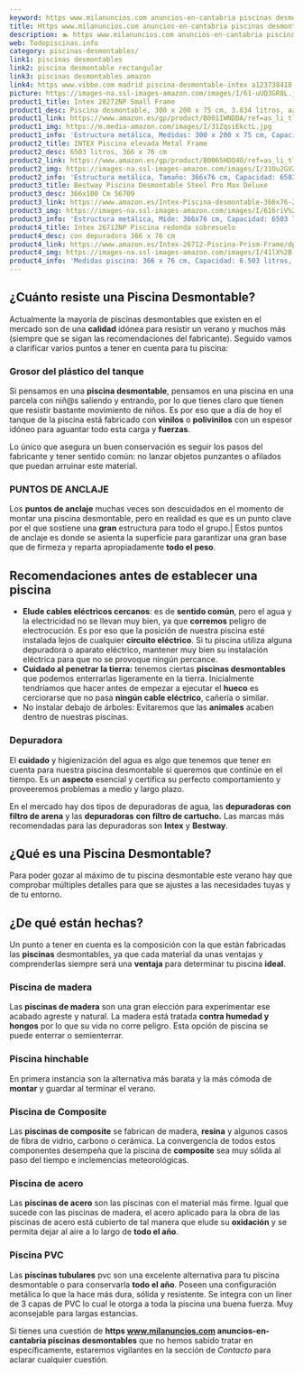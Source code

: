 ```yaml
---
keyword: https www.milanuncios.com anuncios-en-cantabria piscinas desmontables
title: Https www.milanuncios.com anuncios-en-cantabria piscinas desmontables | Todopiscinas.info
description: 🏊 https www.milanuncios.com anuncios-en-cantabria piscinas desmontables Ideales para este verano 2021. Aquí puedes comprar https www.milanuncios.com anuncios-en-cantabria piscinas desmontables y comparar con otras similares. No dejes escapar https www.milanuncios.com anuncios-en-cantabria piscinas desmontables a un precio realmente tentador.
web: Todopiscinas.info
category: piscinas-desmontables/
link1: piscinas desmontables
link2: piscina desmontable rectangular
link3: piscinas desmontables amazon
link4: https www.vibbo.com madrid piscina-desmontable-intex a123738418 ca 0_s&st a&c 10
picture: https://images-na.ssl-images-amazon.com/images/I/61-uUQ3GR8L.jpg
product1_title: Intex 28272NP Small Frame
product1_desc: Piscina desmontable, 300 x 200 x 75 cm, 3.834 litros, azul
product1_link: https://www.amazon.es/gp/product/B001IWNDDA/ref=as_li_tl?ie=UTF8&camp=3638&creative=24630&creativeASIN=B001IWNDDA&linkCode=as2&tag=todopiscinas0e-21&linkId=25b9d647487c889cb6ef56ed63f50ca1
product1_img: https://m.media-amazon.com/images/I/31ZqsiEkctL.jpg
product1_info: 'Estructura metálica, Medidas: 300 x 200 x 75 cm, Capacidad: 3.834 litros, Para 6 personas (+ 6 años), Fácil montaje, Forma rectangular'
product2_title: INTEX Piscina elevada Metal Frame
product2_desc: 6503 litros, 366 x 76 cm
product2_link: https://www.amazon.es/gp/product/B0065HDQ4O/ref=as_li_tl?ie=UTF8&camp=3638&creative=24630&creativeASIN=B0065HDQ4O&linkCode=as2&tag=todopiscinas0e-21&linkId=ed2430e3ba564d3527ee103df33ed7b3
product2_img: https://images-na.ssl-images-amazon.com/images/I/31Ou2GV2SAL.jpg
product2_info: 'Estructura metálica, Tamaño: 366x76 cm, Capacidad: 6503 litros, Forma circular, De 4 a 7 personas (+6 años)'
product3_title: Bestway Piscina Desmontable Steel Pro Max Deluxe
product3_desc: 366x100 Cm 56709
product3_link: https://www.amazon.es/Intex-Piscina-desmontable-366x76-28210NP/dp/B0065HDQ4O?__mk_es_ES=%C3%85M%C3%85%C5%BD%C3%95%C3%91&crid=25UQGV9HG2INI&dchild=1&keywords=piscinas+desmontables&qid=1615854176&sprefix=piscinas+dem%2Caps%2C201&sr=8-5&linkCode=ll1&tag=todopiscinas0e-21&linkId=34f200977c6cbaab1f3f4d9ac0e64755&language=es_ES&ref_=as_li_ss_tl
product3_img: https://images-na.ssl-images-amazon.com/images/I/616riV%2BiY3L.jpg
product3_info: 'Estructura metálica, Mide: 366x76 cm, Capacidad: 6503 litros, De 4 a 7 personas mayores de 6 años, Forma circular, Tecnología Super-Tough'
product4_title: Intex 26712NP Piscina redonda sobresuelo
product4_desc: con depuradora 366 x 76 cm
product4_link: https://www.amazon.es/Intex-26712-Piscina-Prism-Frame/dp/B07FB823GL?__mk_es_ES=%C3%85M%C3%85%C5%BD%C3%95%C3%91&dchild=1&keywords=piscinas+desmontables+con+depuradora&qid=1615936418&sr=8-5&linkCode=ll1&tag=todopiscinas0e-21&linkId=d98699de7830cd471766fa1daa36de34&language=es_ES&ref_=as_li_ss_tl
product4_img: https://images-na.ssl-images-amazon.com/images/I/41lX%2B-YpibL.jpg
product4_info: 'Medidas piscina: 366 x 76 cm, Capacidad: 6.503 litros, Incluye depuradora de cartucha A, Lona resistente triple capa'
---
```




## ¿Cuánto resiste una Piscina Desmontable?

Actualmente la mayoría de piscinas desmontables que existen en el mercado son de una **calidad** idónea para resistir un verano y muchos más (siempre que se sigan las recomendaciones del fabricante). Seguido vamos a clarificar varios puntos a tener en cuenta para tu piscina:


### Grosor del plástico del tanque

Si pensamos en una **piscina desmontable**, pensamos en una piscina en una parcela con niñ@s saliendo y entrando, por lo que tienes claro que tienen que resistir bastante movimiento de niños. Es por eso que a día de hoy el tanque de la piscina está fabricado con **vinilos** o **polivinilos** con un espesor idóneo para aguantar todo esta carga y **fuerzas**.

Lo único que asegura un	 buen conservación es seguir los pasos del fabricante y tener sentido común: no lanzar objetos punzantes o afilados que puedan arruinar este material.


### PUNTOS DE ANCLAJE

Los **puntos de anclaje** muchas veces son descuidados en el momento de montar una piscina desmontable, pero en realidad es que es un punto clave por el que sostiene una **gran** estructura para todo el grupo.| Estos puntos de anclaje es donde se asienta la superficie para garantizar una gran base que de firmeza y reparta apropiadamente **todo el peso**.


## Recomendaciones antes de establecer una piscina



*   **Elude cables eléctricos cercanos**: es de **sentido común**, pero el agua y la electricidad no se llevan muy bien, ya que **corremos** peligro de electrocución. Es por eso que la posición de nuestra piscina esté instalada lejos de cualquier **circuito eléctrico**. Si tu piscina utiliza alguna depuradora o aparato eléctrico, mantener muy bien su instalación eléctrica para que no se provoque ningún percance.
*   **Cuidado al penetrar la tierra:** tenemos ciertas **piscinas desmontables** que podemos enterrarlas ligeramente en la tierra. Inicialmente tendríamos que hacer antes de empezar a ejecutar el **hueco** es cerciorarse que no pasa **ningún cable eléctrico**, cañería o similar.
*   No instalar debajo de árboles: Evitaremos que las **animales** acaben dentro de nuestras piscinas.


### Depuradora

El **cuidado** y higienización del agua es algo que tenemos que tener en cuenta para nuestra piscina desmontable si queremos que continúe en el tiempo. Es un **aspecto** esencial y certifica su perfecto comportamiento y proveeremos problemas a medio y largo plazo.

En el mercado hay dos tipos de depuradoras de agua, las **depuradoras con filtro de arena** y  las **depuradoras** **con filtro de cartucho.** Las marcas más recomendadas para las depuradoras son **Intex** y **Bestway**.

<external-banner></external-banner>

## ¿Qué es una Piscina Desmontable?



Para poder gozar al máximo de tu piscina desmontable este verano  hay que comprobar múltiples detalles para que se ajustes a las necesidades tuyas y de tu entorno.

<brand-panel :title=product1_title :desc=product1_desc :img=product1_img :link=product1_link></brand-panel>


## ¿De qué  están hechas?

Un punto a tener en cuenta es la composición con la que están fabricadas las **piscinas** desmontables, ya que cada material da unas ventajas y comprenderlas siempre será una **ventaja** para determinar tu piscina **ideal**.


### Piscina de madera

Las **piscinas de madera** son una gran elección para experimentar ese acabado agreste y natural. La madera está tratada **contra humedad y hongos** por lo que su vida no corre peligro. Esta opción de piscina se puede enterrar o semienterrar.


### Piscina hinchable

En primera instancia son la alternativa más barata y la más cómoda de **montar** y guardar al terminar el verano.


### Piscina de Composite

Las **piscinas de composite** se fabrican de madera, **resina** y algunos casos de fibra de vidrio, carbono o cerámica. La convergencia de todos estos componentes desempeña que la piscina de **composite** sea muy sólida al paso del tiempo e inclemencias meteorológicas.


### Piscina de acero

Las **piscinas de acero** son las piscinas con el material más firme. Igual que sucede con las piscinas de madera, el acero aplicado para la obra de las piscinas de acero está cubierto de tal manera que elude su **oxidación** y se permita dejar al aire a lo largo de **todo el año**.


### Piscina  PVC

Las **piscinas tubulares** pvc son una excelente alternativa para tu piscina desmontable o para conservarla **todo el año**. Poseen una configuración metálica lo que la hace más dura, sólida y resistente. Se integra con un liner de 3 capas de PVC lo cual le otorga a toda la piscina una buena fuerza. Muy aconsejable para largas estancias.

Si tienes una cuestión de **https www.milanuncios.com anuncios-en-cantabria piscinas desmontables** que no hemos sabido tratar en específicamente, estaremos vigilantes en la sección de _Contacto_ para aclarar cualquier cuestión.

<stats-list :link1=link1 :link2=link2 :link3=link3 :link4=link4 :category=category></stats-list>